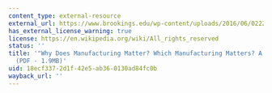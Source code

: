 ```yaml
---
content_type: external-resource
external_url: https://www.brookings.edu/wp-content/uploads/2016/06/0222_manufacturing_helper_krueger_wial.pdf
has_external_license_warning: true
license: https://en.wikipedia.org/wiki/All_rights_reserved
status: ''
title: '"Why Does Manufacturing Matter? Which Manufacturing Matters? A Policy Framework."
  (PDF - 1.9MB)'
uid: 18ecf337-2d1f-42e5-ab36-0130ad84fc0b
wayback_url: ''
---
```

